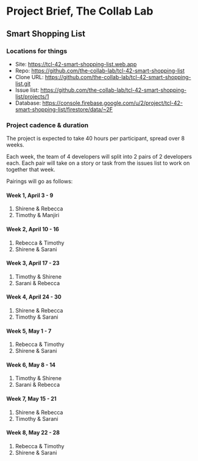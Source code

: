 # Project Brief, The Collab Lab

## Smart Shopping List

### Locations for things

- Site: https://tcl-42-smart-shopping-list.web.app
- Repo: https://github.com/the-collab-lab/tcl-42-smart-shopping-list
- Clone URL: https://github.com/the-collab-lab/tcl-42-smart-shopping-list.git
- Issue list: https://github.com/the-collab-lab/tcl-42-smart-shopping-list/projects/1
- Database: https://console.firebase.google.com/u/2/project/tcl-42-smart-shopping-list/firestore/data/~2F

### Project cadence & duration

The project is expected to take 40 hours per participant, spread over 8 weeks.

Each week, the team of 4 developers will split into 2 pairs of 2 developers each. Each pair will take on a story or task from the issues list to work on together that week.

Pairings will go as follows:

#### Week 1, April 3 - 9

1. Shirene & Rebecca
2. Timothy & Manjiri

#### Week 2, April 10 - 16

1. Rebecca & Timothy
2. Shirene & Sarani

#### Week 3, April 17 - 23

1. Timothy & Shirene
2. Sarani & Rebecca

#### Week 4, April 24 - 30

1. Shirene & Rebecca
2. Timothy & Sarani

#### Week 5, May 1 - 7

1. Rebecca & Timothy
2. Shirene & Sarani

#### Week 6, May 8 - 14

1. Timothy & Shirene
2. Sarani & Rebecca

#### Week 7, May 15 - 21

1. Shirene & Rebecca
2. Timothy & Sarani

#### Week 8, May 22 - 28

1. Rebecca & Timothy
2. Shirene & Sarani
